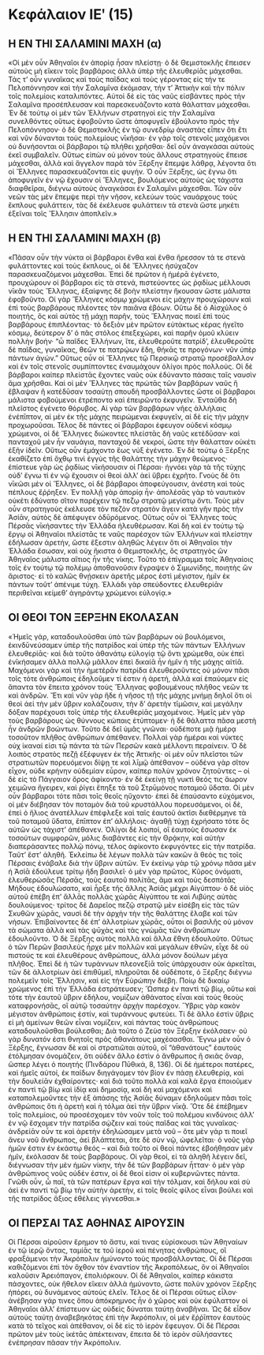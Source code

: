 # Κεφάλαιον ΙΕʹ (15)
## Η ΕΝ ΤΗΙ ΣΑΛΑΜΙΝΙ ΜΑΧΗ (α)
«Οἱ μὲν οὖν Ἀθηναῖοι ἐν ἀπορίᾳ ἦσαν πλείστῃ· ὁ δὲ Θεμιστοκλῆς ἔπεισεν αὐτοὺς μὴ εἴκειν τοῖς βαρβάροις ἀλλὰ ὑπὲρ τῆς ἐλευθερίᾱς μάχεσθαι. Τάς τ’ οὖν γυναῖκας καὶ τοὺς παῖδας καὶ τοὺς γέροντας εἰς τήν τε Πελοπόννησον καὶ τὴν Σαλαμῖνα ἐκόμισαν, τήν τ’ Ἀττικὴν καὶ τὴν πόλιν τοῖς πολεμίοις καταλιπόντες. Αὐτοὶ δὲ εἰς τὰς ναῦς εἰσβάντες πρὸς τὴν Σαλαμῖνα προσέπλευσαν καὶ παρεσκευάζοντο κατὰ θάλατταν μάχεσθαι.
Ἐν δὲ τούτῳ οἱ μὲν τῶν Ἑλλήνων στρατηγοὶ εἰς τὴν Σαλαμῖνα συνελθόντες οὕτως ἐφοβοῦντο ὥστε ἀποφυγεῖν ἐβούλοντο πρὸς τὴν Πελοπόννησον· ὁ δὲ Θεμιστοκλῆς ἐν τῷ συνεδρίῳ ἀναστὰς εἶπεν ὅτι ἔτι καὶ νῦν δύνανται τοὺς πολεμίους νῑκῆσαι· ἐν γὰρ τοῖς στενοῖς μαχόμενοι οὐ δυνήσονται οἱ βάρβαροι τῷ πλήθει χρῆσθαι· δεῖ οὖν ἀναγκάσαι αὐτοὺς ἐκεῖ συμβαλεῖν.
Οὕτως εἰπὼν οὐ μόνον τοὺς ἄλλους στρατηγοὺς ἔπεισε μάχεσθαι, ἀλλὰ καὶ ἄγγελον παρὰ τὸν Ξέρξην ἔπεμψε λάθρᾳ, λέγοντα ὅτι οἱ Ἕλληνες παρασκευάζονται εἰς φυγήν. Ὁ οὖν Ξέρξης, ὡς ἔγνω ὅτι ἀποφυγεῖν ἐν νῷ ἔχουσιν οἱ Ἕλληνες, βουλόμενος αὐτοὺς ὡς τάχιστα διαφθεῖραι, διέγνω αὐτοὺς ἀναγκάσαι ἐν Σαλαμῖνι μάχεσθαι. Τῶν οὖν νεῶν τὰς μὲν ἔπεμψε περὶ τὴν νῆσον, κελεύων τοὺς ναυάρχους τοὺς ἔκπλους φυλάττειν, τὰς δὲ ἐκέλευσε φυλάττειν τὰ στενὰ ὥστε μηκέτι ἐξεῖναι τοῖς Ἕλλησιν ἀποπλεῖν.»

## Η ΕΝ ΤΗΙ ΣΑΛΑΜΙΝΙ ΜΑΧΗ (β)
«Πᾶσαν οὖν τὴν νύκτα οἱ βάρβαροι ἔνθα καὶ ἔνθα ἤρεσσον τά τε στενὰ φυλάττοντες καὶ τοὺς ἔκπλους, οἱ δὲ Ἕλληνες ἡσύχαζον παρασκευαζόμενοι μάχεσθαι. Ἐπεὶ δὲ πρῶτον ἡ ἡμέρᾱ ἐγένετο, προυχώρουν οἱ βάρβαροι εἰς τὰ στενά, πιστεύοντες ὡς ῥᾳδίως μέλλουσι νῑκᾶν τοὺς Ἕλληνας, ἐξαίφνης δὲ βοὴν πλείστην ἤκουσαν ὥστε μάλιστα ἐφοβοῦντο. Οἱ γὰρ Ἕλληνες κόσμῳ χρώμενοι εἰς μάχην προυχώρουν καὶ ἐπὶ τοὺς βαρβάρους πλέοντες τὸν παιᾶνα ἐβόων.
Οὕτω δὲ ὁ Αἰσχύλος ὁ ποιητής, ὃς καὶ αὐτὸς τῇ μάχῃ παρῆν, τοὺς Ἕλληνας ποιεῖ ἐπὶ τοὺς βαρβάρους ἐπιπλέοντας· τὸ δεξιὸν μὲν πρῶτον εὐτάκτως κέρας ἡγεῖτο κόσμῳ, δεύτερον δ’ ὁ πᾶς στόλος ἐπεξεχώρει, καὶ παρῆν ὁμοῦ κλύειν πολλὴν βοήν· “ὦ παῖδες Ἐλλήνων, ἴτε, ἐλευθεροῦτε πατρίδ’, ἐλευθεροῦτε δὲ παῖδας, γυναῖκας, θεῶν τε πατρῴων ἕδη, θήκᾱς τε προγόνων· νῦν ὑπὲρ πάντων ἀγών.”
Οὕτως οὖν οἱ Ἕλληνες τῷ Περσικῷ στρατῷ προσέβαλλον καὶ ἐν τοῖς στενοῖς συμπίπτοντες ἐναυμάχουν ὀλίγοι πρὸς πολλούς. Οἱ δὲ βάρβαροι καίπερ πλείστᾱς ἔχοντες ναῦς οὐκ ἐδύναντο πάσαις ταῖς ναυσὶν ἅμα χρῆσθαι. Καὶ οἱ μὲν Ἕλληνες τὰς πρώτᾱς τῶν βαρβάρων ναῦς ἢ ἔβλαψαν ἢ κατέδῡσαν τοσαύτῃ σπουδὴ προσβάλλοντες ὥστε οἱ βάρβαροι μάλιστα φοβούμενοι ἐτρέποντο καὶ ἐπειρῶντο ἐκφυγεῖν. Ἐνταῦθα δὴ πλεῖστος ἐγένετο θόρυβος. Αἱ γὰρ τῶν βαρβάρων νῆες ἀλλήλαις ἐνέπῑπτον, αἱ μὲν ἐκ τῆς μάχης πειρώμεναι ἐκφυγεῖν, αἱ δὲ εἰς τὴν μάχην προχωροῦσαι. Τέλος δὲ πάντες οἱ βάρβαροι ἐφευγον οὐδενὶ κόσμῳ χρώμενοι, οἱ δὲ Ἕλληνες διώκοντες πλείστᾱς δὴ ναῦς κετέδῡσαν· καὶ πανταχοῦ μὲν ἦν ναυάγια, πανταχοῦ δὲ νεκροί, ὥστε τὴν θάλατταν οὐκέτι ἐξῆν ἰδεῖν. Οὕτως οὖν ἐμάχοντο ἕως νύξ ἐγένετο.
Ἐν δὲ τούτῳ ὁ Ξέρξης ἐκαθίζετο ἐπὶ ὄχθῳ τινὶ ἐγγὺς τῆς θαλάττης τὴν μάχην θεώμενος· ἐπίστευε γὰρ ὡς ῥᾳδίως νῑκήσουσιν οἱ Πέρσαι· ἠγνόει γὰρ τὰ τῆς τύχης οὐδ’ ἔγνω τί ἐν νῷ ἔχουσιν οἱ θεοὶ ἀλλ’ ἀεὶ ὕβρει ἐχρῆτο.
Γνοὺς δὲ ὅτι νῑκῶσι μὲν οἱ Ἕλληνες, οἱ δὲ βάρβαροι ἀποφεύγουσιν, ἀνέστη καὶ τοὺς πέπλους ἔῤῥηξεν. Ἐν πολλῇ γὰρ ἀπορίᾳ ἦν· ἀπολέσᾱς γὰρ τὸ ναυτικὸν οὐκέτι ἐδύνατο σῖτον παρέχειν τῷ πεζῳ στρατῷ μεγίστῳ ὄντι. Τοὺς μὲν οὖν στρατηγοὺς ἐκέλευσε τὸν πεζὸν στρατὸν ἄγειν κατὰ γῆν πρὸς τὴν Ἀσίᾱν, αὐτὸς δὲ ἀπέφυγεν ὀδῡρόμενος.
Οὕτως οὖν οἱ Ἕλληνες τοὺς Πέρσᾱς νῑκήσαντες τὴν Ἑλλάδα ἠλευθέρωσαν. Καὶ δὴ καὶ ἐν τούτῳ τῷ ἔργῳ οἱ Ἀθηναῖοι πλείστᾱς τε ναῦς παρέσχον τῶν Ἑλλήνων καὶ πλείστην ἐδήλωσαν ἀρετήν, ὥστε ἔξεστιν ἀληθῶς λέγειν ὅτι οἱ Ἀθηναῖοι τὴν Ἑλλάδα ἔσωσαν, καὶ οὐχ ἥκιστα ὁ Θεμιστοκλῆς, ὃς στρατηγὸς ὢν Ἀθηναῖος μάλιστα αἴτιος ἦν τῆς νίκης.
Τοῦτο τὸ ἐπίγραμμα τοῖς Ἀθηναίοις τοῖς ἐν τούτῳ τῷ πολέμῳ ἀποθανοῦσιν ἔγραψεν ὁ Σιμωνίδης, ποιητὴς ὢν ἄριστος·
εἰ τὸ καλῶς θνῄσκειν ἀρετῆς μέρος ἐστὶ μέγιστον,
ἡμῖν ἐκ πάντων τοῦτ’ ἀπένιμε τύχη.
Ἑλλάδι γὰρ σπεύδοντες ἐλευθερίᾱν περιθεῖναι
κείμεθ’ ἀγηράντῳ χρώμενοι εὐλογίᾳ.»

##  OΙ ΘΕΟΙ ΤΟΝ ΞΕΡΞΗΝ ΕΚΟΛΑΣΑΝ
«Ἡμεῖς γάρ, καταδουλοῦσθαι ὑπὸ τῶν βαρβάρων οὐ βουλόμενοι, ἐκινδῡνεύσαμεν ὑπὲρ τῆς πατρίδος καὶ ὑπὲρ τῆς τῶν πάντων Ἑλλήνων ἐλευθερίᾱς· καὶ διὰ τοῦτο ἀθανάτῳ εὐλογίᾳ τῷ ὄντι χρώμεθα, οὐκ ἐπεὶ ἐνῑκήσαμεν ἀλλὰ πολλῷ μᾶλλον ἐπεὶ δικαίᾱ ἦν ἡμῖν ἡ τῆς μάχης αἰτίᾱ. Μαχόμενοι γὰρ καὶ τὴν ἡμετέρᾱν πατρίδα ἐλευθεροῦντες οὐ μόνον πᾶσι τοῖς τότε ἀνθρώποις ἐδηλοῦμεν τί ἐστιν ἡ ἀρετή, ἀλλὰ καί ἐπαύομεν εἰς ἅπαντα τὸν ἔπειτα χρόνον τοὺς Ἕλληνας φοβουμένους πλῆθος νεῶν τε καὶ ἀνδρῶν. Ἔτι καὶ νῦν γὰρ ἥδε ἡ νῆσος τῇ τῆς μάχης μνήμῃ δηλοῖ ὅτι οἱ θεοὶ ἀεὶ τὴν μέν ὕβριν κολάζουσιν, τὴν δ’ ἀρετὴν τῑμῶσιν, καὶ μεγάλην δόξαν παρέχουσι τοῖς ὑπὲρ τῆς ἐλευθερίᾱς μαχομένοις. Ἡμεῖς μὲν γὰρ τοὺς βαρβάρους ὡς θύννους κώπαις ἐτύπτομεν· ἡ δὲ θάλαττα πᾶσα μεστὴ ἦν ἀνδρῶν βοώντων. Τοῦτο δὲ δεῖ ὑμᾶς γνῶναι· οὐδέποτε μιᾷ ἡμέρᾳ τοσοῦτον πλῆθος ἀνθρώπων ἀπέθανεν. Πολλαὶ γὰρ ἡμέραι καὶ νύκτες οὐχ ἱκαναί εἰσι τῷ πάντα τὰ τῶν Περσῶν κακὰ μέλλοντι περαίνειν. Ὁ δὲ λοιπὸς στρατὸς πεζῇ ἐξέφυγεν ἐκ τῆς Ἀττικῆς· οἱ μὲν οὖν πλεῖστοι τῶν στρατιωτῶν πορευόμενοι δίψῃ τε καὶ λῑμῷ ἀπέθανον – οὐδένα γὰρ σῖτον εἶχον, οὐδε κρήνην οὐδεμίαν εὗρον, καίπερ πολὺν χρόνον ζητοῦντες – οἱ δὲ εἰς τὸ Πάγγαιον ὄρος ἀφίκοντο· ἐν δὲ ἐκείνῃ τῇ νυκτὶ θεός τις ἄωρον χειμῶνα ἤγειρεν, καὶ ῥίγει ἔπηξε τὰ τοῦ Στρῡμόνος ποταμοῦ ὕδατα. Οἱ μὲν οὖν βάρβαροι τότε πᾶσι τοῖς θεοῖς ηὔχοντο· ἐπεὶ δὲ ἐπαύσαντο εὐχόμενοι, οἱ μὲν διέβησαν τὸν ποταμὸν διὰ τοῦ κρυστάλλου πορευσάμενοι, οἱ δὲ, ἐπεὶ ὁ ἥλιος ἀνατέλλων ἐπέφλεξε καὶ ταῖς ἑαυτοῦ ἀκτῖσι διεθέρμηνε τὰ τοῦ ποταμοῦ ὕδατα, ἔπῑπτον ἐπ’ ἀλλήλοις· ἀγαθῇ τύχῃ ἐχρήσατο τότε ὃς αὐτῶν ὡς τάχιστ’ ἀπέθανεν. Ὀλίγοι δὲ λοιποί, οἳ ἑαυτοὺς ἔσωσαν ἐκ τοσούτων συμφορῶν, μόλις διαβάντες εἰς τὴν Θρᾴκην, καὶ αὐτὴν διαπεράσαντες πολλῷ πόνῳ, τέλος ἀφίκοντο ἐκφυγόντες εἰς τὴν πατρίδα. Ταῦτ’ ἔστ’ ἀληθῆ. Ἐκλείπω δὲ λέγων πολλὰ τῶν κακῶν ἃ θεός τις τοῖς Πέρσαις ἐνάβαλε διὰ τὴν ὕβριν αὐτῶν.
Ἐν ἐκείνῳ γὰρ τῷ χρόνῳ πᾶσα μὲν ἡ Ἀσίᾱ ἐδούλευε τρίτῳ ἤδη βασιλεῖ· ὁ μὲν γὰρ πρῶτος, Κῦρος ὀνόματι, ἐλευθερώσᾱς Πέρσᾱς, τοὺς ἑαυτοῦ πολίτᾱς, ἅμα καὶ τοὺς δεσπότᾱς Μήδους ἐδουλώσατο, καὶ ἦρξε τῆς ἄλλης Ἀσίᾱς μέχρι Αἰγύπτου· ὁ δὲ υἱὸς αὐτοῦ ἐπέβη ἐπ’ ἄλλᾱς πολλὰς χώρᾱς Αἰγύπτου τε καὶ Λιβύης αὐτὰς δουλούμενος· τρίτος δὲ Δαρεῖος πεζῷ στρατῷ μὲν εἰσέβη εἰς τὰς τῶν Σκυθῶν χώρᾱς, ναυσὶ δὲ τὴν ἀρχὴν τὴν τῆς θαλάττης ἔλαβε καὶ τῶν νήσων. Ἐπιβαίνοντες δὲ ἐπ’ ἀλλοτρίων χώρᾱς, οὗτοι οἱ βασιλῆς οὐ μόνον τὰ σώματα ἀλλὰ καὶ τὰς ψῡχὰς καὶ τὰς γνώμᾱς τῶν ἀνθρώπων ἐδουλοῦντο. Ὁ δὲ Ξέρξης αὐτὸς πολλὰ καὶ ἄλλα ἔθνη ἐδουλοῦτο. Οὕτως ὁ τῶν Περῶν βασιλεὺς ἦρχε μὲν πολλῶν καὶ μεγάλων ἐθνῶν, εἶχε δὲ οὐ πιστούς τε καὶ ἐλευθέρους ἀνθρώπους, ἀλλὰ μόνον δούλων μέγα πλῆθος. Ἐπεὶ δὲ ἡ τῶν τυράννων πλεονεξίᾱ τοῖς ὑπάρχουσιν οὐκ ἀρκεῖται, τῶν δὲ ἀλλοτρίων ἀεὶ ἐπιθῡμεῖ, πληροῦται δὲ οὐδέποτε, ὁ Ξέρξης διέγνω πολεμεῖν τοῖς Ἕλλησιν, καὶ εἰς τὴν Εὐρώπην διέβη. Ποίῳ δὲ δικαίῳ χρώμενος ἐπὶ τὴν Ἑλλάδα ἐστράτευσεν; Ὥσπερ ἐν παντὶ τῷ βίῳ, οὕτω καὶ τότε τὴν ἑαυτοῦ ὕβριν ἐδήλου, νομίζων ἀθάνατος εἶναι καὶ τοὺς θεοὺς καταφρονήσᾱς, οἳ αὐτῷ τοσαύτην ἀρχὴν παρέσχον. Ὕβρις γὰρ κακὸν μέγιστον ἀνθρώποις ἐστίν, καὶ τυράννους φυτεύει. 
Τί δὲ ἄλλο ἐστὶν ὕβρις εἰ μὴ ἀμείνων θεῶν εἶναι νομίζειν, καὶ πάντας τοὺς ἀνθρώπους καταδουλοῦσθαι βούλεσθαι; Διὰ τοῦτο ὁ Ζεὺσ τὸν Ξέρξην ἐκόλσαεν· οὐ γὰρ δυνατόν ἐστι θνητοῖς πρὸς ἀθανάτους μαχέσασθαι. Ἔγνω μὲν οὖν ὁ Ξέρξης, ἔγνωσαν δὲ καὶ οἱ στρατιῶται αὐτοῦ, οἳ “ἀθανάτους” ἑαυτοὺς ἐτόλμησαν ὀνομάζειν, ὅτι οὐδὲν ἄλλο ἐστὶν ὁ ἄνθρωπος ἢ σκιᾶς ὄναρ, ὥσπερ λέγει ὁ ποιητής (Πινδάρου Πῡθικά, 8, 136).
Οἱ δὲ ἡμέτεροι πατέρες, καὶ ἡμεῖς αὐτοί, ἐκ παίδων διηγάγομεν τὸν βίον ἐν πάσῃ ἐλευθερίᾳ, καὶ τὴν δουλείᾱν ἐχθαίροντες· καὶ διὰ τοῦτο πολλὰ καὶ καλὰ ἔργα ἐποιοῦμεν ἐν παντὶ τῷ βίῳ καὶ ἰδίᾳ καὶ δημοσίᾳ, καὶ δὴ καὶ μαχόμενοι καὶ καταπολεμοῦντες τὴν ἐξ ἁπάσης τῆς Ἀσίᾱς δύναμιν ἐδηλοῦμεν πᾶσι τοῖς ἀνθρώποις ὅτι ἡ ἀρετὴ καὶ ἡ τόλμα ἀεὶ τὴν ὕβριν νῑκᾷ. Ὅτε δὲ ἐπέβημεν τοῖς πολεμίοις, οὐ προσέσχομεν τὸν νοῦν τοῖς τοῦ πολέμου κινδύνοις ἀλλ’ ἐν νῷ ἔσχομεν τὴν πατρίδα σῴζειν καὶ τοὺς παῖδας καὶ τὰς γυναῖκας· ἀνδρείᾱν οὖν τε καὶ ἀρετὴν ἐδηλώσαμεν μετὰ νοῦ – ὅτε μὲν γάρ τι ποιεῖ ἄνευ νοῦ ἄνθρωπος, ἀεὶ βλάπτεται, ὅτε δὲ σὺν νῷ, ὠφελεῖται· ὁ νοῦς γὰρ ἡμῶν ἐστιν ἐν ἑκάστῳ θεός – καὶ διὰ τοῦτο οἱ θεοὶ πάντες ἐβοήθησαν μὲν ἡμῖν, ἐκόλασαν δὲ τοὺς βαρβάρους. Οἱ γὰρ θεοί, εἰ τὰ ἀληθῆ λέγειν δεῖ, διέγνωσαν τὴν μὲν ἡμῶν νίκην, τὴν δὲ τῶν βαρβάρων ἧτταν· ὁ μὲν γὰρ ἀνθρώπινος νοῦς οὐδέν ἐστιν, οἱ δὲ θεοί εἰσιν οἱ κυβερνῶντες πάντα.
Γνῶθι οὖν, ὦ παῖ, τὰ τῶν πατέρων ἔργα καὶ τὴν τόλμαν, καὶ δήλου καὶ σὺ ἀεὶ ἐν παντὶ τῷ βίῳ τὴν αὐτὴν ἀρετὴν, εἰ τοῖς θεοῖς φίλος εἶναι βούλει καὶ τῆς πατρίδος ἄξιος ἐθέλεις γίγνεσθαι.»

## ΟΙ ΠΕΡΣΑΙ ΤΑΣ ΑΘΗΝΑΣ ΑΙΡΟΥΣΙΝ
Οἱ Πέρσαι αἱροῦσιν ἔρημον τὸ ἄστυ, καί τινας εὑρίσκουσι τῶν Ἀθηναίων ἐν τῷ ἱερῷ ὄντας, ταμίᾱς τε τοῦ ἱεροῦ καὶ πένητας ἀνθρώπους, οἳ φραξάμενοι τὴν Ἀκρόπολιν ἠμύνοντο τοὺς προσβάλλοντας. Οἱ δὲ Πέρσαι καθιζόμενοι ἐπὶ τὸν ὄχθον τὸν ἐναντίον τῆς Ἀκροπόλεως, ὃν οἱ Ἀθηναῖοι καλοῦσιν Ἀρειόπαγον, ἐπολιόρκουν.
Οἱ δὲ Ἀθηναῖοι, καίπερ κάκιστα πάσχοντες, οὐκ ἤθελον εἴκειν ἀλλὰ ἠμύνοντο, ὥστε πολὺν χρόνον Ξέρξης ἠπόρει, οὐ δυνάμενος αὐτοὺς ἑλεῖν. Τέλος δὲ οἱ Πέρσαι οὕτως εἶλον· ἀνέβησαν γάρ τινες ὅπου ἀπόκρημνος ἦν ὁ χῶρος καὶ οὐκ ἐφύλαττον οἱ Ἀθηναῖοι ἀλλ’ ἐπίστευον ὡς οὐδεὶς δύναται ταύτῃ ἀναβῆναι. Ὡς δὲ εἶδον αὐτοὺς ταύτῃ ἀναβεβηκότας ἐπὶ τὴν Ἀκρόπολιν, οἱ μὲν ἔῤῥῑπτον ἑαυτοὺς κατὰ τὸ τεῖχος καὶ ἀπέθανον, οἱ δὲ εἰς τὸ ἱερὸν ἔφευγον. Οἱ δὲ Πέρσαι πρῶτον μὲν τοὺς ἱκέτᾱς ἀπέκτειναν, ἔπειτα δὲ τὸ ἱερὸν σῡλήσαντες ἐνέπρησαν πᾶσαν τὴν Ἀκρόπολιν.